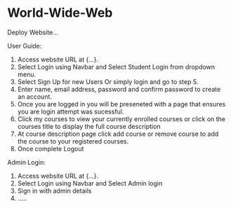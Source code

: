 # World-Wide-Web

Deploy Website...


User Guide: 

1) Access website URL at {...}.
2) Select Login using Navbar and Select Student Login from dropdown menu.
3) Select Sign Up for new Users Or simply login and go to step 5. 
4) Enter name, email address, password and confirm password to create an account.
5) Once you are logged in you will be preseneted with a page that ensures you are login attempt was sucessful.
6) Click my courses to view your currently enrolled courses or click on the courses title to display the full course description
7) At course description page click add course or remove course to add the course to your registered courses. 
8) Once complete Logout

Admin Login:

1) Access website URL at {...}.
2) Select Login using Navbar and Select Admin login 
3) Sign in with admin details 
4) .....
